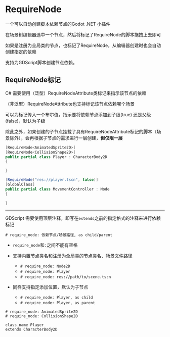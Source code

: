 # RequireNode

一个可以自动创建脚本依赖节点的Godot .NET 小插件

在场景树编辑器选中一个节点，然后将标记了RequireNode的脚本拖拽上去即可

如果是注册为全局类的节点，也标记了RequireNode，从编辑器创建时也会自动创建指定的依赖

支持为GDScript脚本创建节点依赖。

## RequireNode标记

C# 需要使用（泛型）RequireNodeAttribute类标记来指示该节点的依赖

（非泛型）RequireNodeAttribute也支持标记该节点依赖哪个场景

可以为标记传入一个布尔值，指示要将依赖节点添加到子级(true) 还是父级(false)，默认为子级

除此之外，如果创建的子节点挂载了具有RequireNodeAttribute标记的脚本（场景除外），会再根据子节点的需求进行一层创建，**但仅限一层** 

```csharp
[RequireNode<AnimatedSprite2D>]
[RequireNode<CollisionShape2D>]
public partial class Player : CharacterBody2D
{

}

[RequireNode("res://player.tscn", false)]
[GlobalClass]
public partial class MovementController : Node
{

}

```
---

GDScript 需要使用顶层注释，即写在`extends`之前的指定格式的注释来进行依赖标记

`# require_node: 依赖节点/场景路径, as child/parent`

- `require_node`和`:`之间不能有空格

- 支持内置节点类名和注册为全局类的节点类名、场景文件路径
  - `# require_node: Node2D`
  - `# require_node: Player`
  - `# require_node: res://path/to/scene.tscn`

- 同样支持指定添加位置，默认为子节点
  - `# require_node: Player, as child`
  - `# require_node: Player, as parent`  


```gdscript
# require_node: AnimatedSprite2D
# require_node: CollisionShape2D

class_name Player
extends CharacterBody2D
```